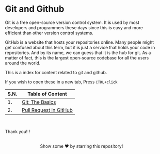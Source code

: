 # Git and Github

Git is a free open-source version control system. It is used by most developers and programmers these days since this is easy and more efficient than other version control systems.

GitHub is a website that hosts your repositories online. Many people might get confused about this term, but it is just a service that holds your code in repositories. And by its name, we can guess that it is the hub for git. As a matter of fact, this is the largest open-source codebase for all the users around the world.

This is a index for content related to git and github.

If you wish to open these in a new tab, Press `CTRL+click`

| **S.N.** | **Table of Content** |
| ---- | ---------------- |
| 1. | [Git: The Basics]() |
| 2. | [Pull Request in GitHub]() |

<br/>

Thank you!!!

<br>
<div align="center">
Show some ❤️ by starring this repository!
</div>